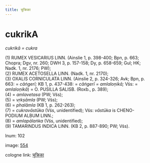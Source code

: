 ```yaml
---
title: चुक्रिका
---
```


# cukrikA

<i>cukrikā = cukra</i>  <div n="P" />(1) <bot>RUMEX VESICARIUS LINN.</bot> (Ainslie 1, p. 398-400; Bpn, p. 663; <div n="lb" />Chopra; Dgv, nr. 260; DWH 3, p. 157-158; Dy, p. 658-659; Gul; HK; <div n="lb" />Nadk. 1, nr. 2176; PW); <div n="P" />(2) <bot>RUMEX ACETOSELLA LINN.</bot> (Nadk. 1, nr. 2170); <div n="P" />(3) <bot>OXALIS CORNICULATA LINN.</bot> (Ainslie 2, p. 324-326; Avk; Bpn, p. <div n="lb" />663: = <i>cāṅgerī;</i> KB 1, p. 437-438: = <i>cāṅgerī = amlaloṇikā;</i> Vśs: = <div n="lb" /><i>amlaloṇikā</i>) = <bot>O. PUSILLA SALISB.</bot> (Roxb., p. 389); <div n="P" />(4) = <i>amlavetasa</i> (PW; Vśs); <div n="P" />(5) = <i>vṛkṣāmla</i> (PW; Vśs); <div n="P" />(6) = <i>phalāmla</i> (KB 1, p. 262-263); <div n="P" />(7) = <i>cukravāstūka</i> (Vśs, unidentified); Vśs: <i>vāstūka</i> is <bot>CHENO- <div n="lb" />PODIUM ALBUM LINN.</bot>; <div n="P" />(8) = <i>amlapālaṅka</i> (Vśs, unidentified); <div n="P" />(9) <bot>TAMARINDUS INDICA LINN.</bot> (KB 2, p. 887-890; PW; Vśs).

lnum: 102

image: [554](https://www.sanskrit-lexicon.uni-koeln.de/scans/csl-apidev/servepdf.php?dict=snp&page=554)

cologne link: [चुक्रिका](https://sanskrit-lexicon.uni-koeln.de/scans/csl-apidev/getword.php?dict=snp&key=चुक्रिका)

